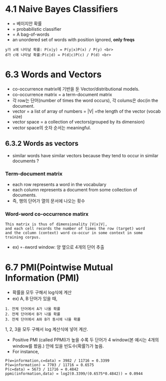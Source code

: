 # 4.1 Naive Bayes Classifiers 
+ = 베이지안 확률 
+ = probabilistic classifier 
+ = A bag-of-words <br>
+ an unordered set of words with position ignored, **only freqs** <br>

```
y가 x에 나타날 확률: P(x|y) = P(y|x)P(x) / P(y) <br>
d가 c에 나타날 확률:P(c|d) = P(d|c)P(c) / P(d) <br>
```

# 6.3 Words and Vectors
+ co-occurrence matrix에 기반을 둔 Vector/distributional models.
+ co-occurrence matrix = a term-document matrix
+ 각 row는 단어(number of times the word occurs), 각 colums은 doc(in the document.
+ vector = a list of array of numbers = |V| =the length of the vector (vocab size)
+ vector space = a collection of vectors(grouped by its dimension)
+ vector space의 숫자 순서는 meaningful.

## 6.3.2 Words as vectors
+ similar words have similar vectors because they tend to occur in similar documents ? <br>

### Term-document matrix
+ each row represents a word in the vocabulary
+ each column represents a document from some collection of documents.
+ 즉, 행의 단어가 열의 문서에 나오는 횟수 <br>

### Word-word co-occurrence matirx<br>
```
This matrix is thus of dimensionality |V|x|V|,
and each cell records the number of times the row (target) word 
and the column (context) word co-occur in some context in some training corpus.
```
+ ex) `+-4`word window: 양 옆으로 4개의 단어 추출

# 6.7 PMI(Pointwise Mutual Information (PMI)
+ 확률을 모두 구해서 log식에 계산
+ ex) A, B 단어가 있을 때,

```
1. 전체 단어에서 A가 나올 확률
2. 전체 단어에서 B가 나올 확률
3. 전체 단어에서 A와 B가 동시에 나올 확률
```
1, 2, 3을 모두 구해서 log 계산식에 넣어 계산. 
+ Positive PMI (called PPMI)가 높을 수록 두 단어가 4 window(본 예시는 4개의 window를 봤음.) 안에 있을 빈도수(확률?)가 높음.
+ For instance,
```
P(w=information,c=data) = 3982 / 11716 = 0.3399
P(w=information) = 7703 / 11716 = 0.6575
P(c=data) = 5673 / 11716 = 0.4842
ppmi(information,data) = log2(0.3399/(0.6575*0.4842)) = 0.0944
```
